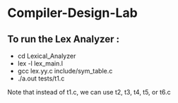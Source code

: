 # Compiler-Design-Lab

## To run the Lex Analyzer : 

- cd Lexical_Analyzer
- lex -l lex_main.l
- gcc lex.yy.c include/sym_table.c
- ./a.out tests/t1.c 

Note that instead of t1.c, we can use t2, t3, t4, t5, or t6.c

